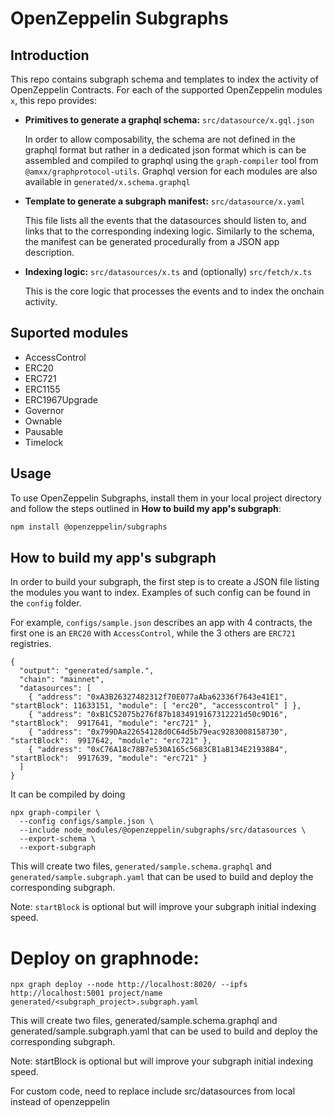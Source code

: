 # OpenZeppelin Subgraphs

## Introduction

This repo contains subgraph schema and templates to index the activity of OpenZeppelin Contracts. For each of the supported OpenZeppelin modules `x`, this repo provides:

- **Primitives to generate a graphql schema:** `src/datasource/x.gql.json`

  In order to allow composability, the schema are not defined in the graphql format but rather in a dedicated json format which is can be assembled and compiled to graphql using the `graph-compiler` tool from `@amxx/graphprotocol-utils`. Graphql version for each modules are also available in `generated/x.schema.graphql`

- **Template to generate a subgraph manifest:** `src/datasource/x.yaml`

  This file lists all the events that the datasources should listen to, and links that to the corresponding indexing logic. Similarly to the schema, the manifest can be generated procedurally from a JSON app description.

- **Indexing logic:** `src/datasources/x.ts` and (optionally) `src/fetch/x.ts`

  This is the core logic that processes the events and to index the onchain activity.

## Suported modules

- AccessControl
- ERC20
- ERC721
- ERC1155
- ERC1967Upgrade
- Governor
- Ownable
- Pausable
- Timelock

<!--
PaymentSplitter
ERC20Snapshot
ERC20Votes
ERC777
Escrow
-->

## Usage

To use OpenZeppelin Subgraphs, install them in your local project directory and follow the steps outlined in __How to build my app's subgraph__:

```sh
npm install @openzeppelin/subgraphs
```

## How to build my app's subgraph

In order to build your subgraph, the first step is to create a JSON file listing the modules you want to index. Examples of such config can be found in the `config` folder.

For example, `configs/sample.json` describes an app with 4 contracts, the first one is an `ERC20` with `AccessControl`, while the 3 others are `ERC721` registries.

```
{
  "output": "generated/sample.",
  "chain": "mainnet",
  "datasources": [
    { "address": "0xA3B26327482312f70E077aAba62336f7643e41E1", "startBlock": 11633151, "module": [ "erc20", "accesscontrol" ] },
    { "address": "0xB1C52075b276f87b1834919167312221d50c9D16", "startBlock":  9917641, "module": "erc721" },
    { "address": "0x799DAa22654128d0C64d5b79eac9283008158730", "startBlock":  9917642, "module": "erc721" },
    { "address": "0xC76A18c78B7e530A165c5683CB1aB134E21938B4", "startBlock":  9917639, "module": "erc721" }
  ]
}
```

It can be compiled by doing

```
npx graph-compiler \
  --config configs/sample.json \
  --include node_modules/@openzeppelin/subgraphs/src/datasources \
  --export-schema \
  --export-subgraph
```

This will create two files, `generated/sample.schema.graphql` and `generated/sample.subgraph.yaml` that can be used to build and deploy the corresponding subgraph.

Note: `startBlock` is optional but will improve your subgraph initial indexing speed.

# Deploy on graphnode:

```npx graph deploy --node http://localhost:8020/ --ipfs http://localhost:5001 project/name generated/<subgraph_project>.subgraph.yaml```

This will create two files, generated/sample.schema.graphql and generated/sample.subgraph.yaml that can be used to build and deploy the corresponding subgraph.

Note: startBlock is optional but will improve your subgraph initial indexing speed.

For custom code, need to replace include src/datasources from local instead of openzeppelin
